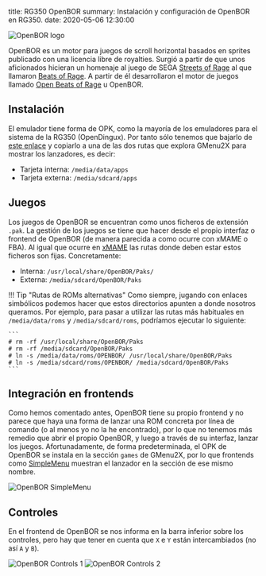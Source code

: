 title: RG350 OpenBOR
summary: Instalación y configuración de OpenBOR en RG350.
date: 2020-05-06 12:30:00

![OpenBOR logo](images/posts/openbor_logo.png)

OpenBOR es un motor para juegos de scroll horizontal basados en sprites publicado con una licencia libre de royalties. Surgió a partir de que unos aficionados hicieran un homenaje al juego de SEGA [Streets of Rage](https://en.wikipedia.org/wiki/Streets_of_Rage) al que llamaron [Beats of Rage](https://en.wikipedia.org/wiki/Beats_of_Rage). A partir de él desarrollaron el motor de juegos llamado [Open Beats of Rage](https://github.com/DCurrent/openbor) u OpenBOR.

## Instalación

El emulador tiene forma de OPK, como la mayoría de los emuladores para el sistema de la RG350 (OpenDingux). Por tanto sólo tenemos que bajarlo de [este enlace](https://github.com/SeongGino/RetroGame350-AppRepo/raw/master/Games-Ports/OpenBOR_3.0_r4165_GCW0_Edition.opk) y copiarlo a una de las dos rutas que explora GMenu2X para mostrar los lanzadores, es decir:

* Tarjeta interna: `/media/data/apps`
* Tarjeta externa: `/media/sdcard/apps`

## Juegos

Los juegos de OpenBOR se encuentran como unos ficheros de extensión `.pak`. La gestión de los juegos se tiene que hacer desde el propio interfaz o frontend de OpenBOR (de manera parecida a como ocurre con xMAME o FBA). Al igual que ocurre en [xMAME](2020-04-15-rg350_xmame.md) las rutas donde deben estar estos ficheros son fijas. Concretamente:

* Interna: `/usr/local/share/OpenBOR/Paks/`
* Externa: `/media/sdcard/OpenBOR/Paks`

!!! Tip "Rutas de ROMs alternativas"
    Como siempre, jugando con enlaces simbólicos podemos hacer que estos directorios apunten a donde nosotros queramos. Por ejemplo, para pasar a utilizar las rutas más habituales en `/media/data/roms` y `/media/sdcard/roms`, podríamos ejecutar lo siguiente:

    ```
    # rm -rf /usr/local/share/OpenBOR/Paks
    # rm -rf /media/sdcard/OpenBOR/Paks
    # ln -s /media/data/roms/OPENBOR/ /usr/local/share/OpenBOR/Paks
    # ln -s /media/sdcard/roms/OPENBOR/ /media/sdcard/OpenBOR/Paks
    ```

## Integración en frontends

Como hemos comentado antes, OpenBOR tiene su propio frontend y no parece que haya una forma de lanzar una ROM concreta por línea de comando (o al menos yo no la he encontrado), por lo que no tenemos más remedio que abrir el propio OpenBOR, y luego a través de su interfaz, lanzar los juegos. Afortunadamente, de forma predeterminada, el OPK de OpenBOR se instala en la sección `games` de GMenu2X, por lo que frontends como [SimpleMenu](2020-01-25-rg350_simplemenu.md) muestran el lanzador en la sección de ese mismo nombre.

![OpenBOR SimpleMenu](images/posts/openbor_simplemenu.png)

## Controles

En el frontend de OpenBOR se nos informa en la barra inferior sobre los controles, pero hay que tener en cuenta que `X` e `Y` están intercambiados (no así `A` y `B`).

![OpenBOR Controls 1](images/posts/openbor_controls1.png)
![OpenBOR Controls 2](images/posts/openbor_controls2.png)
